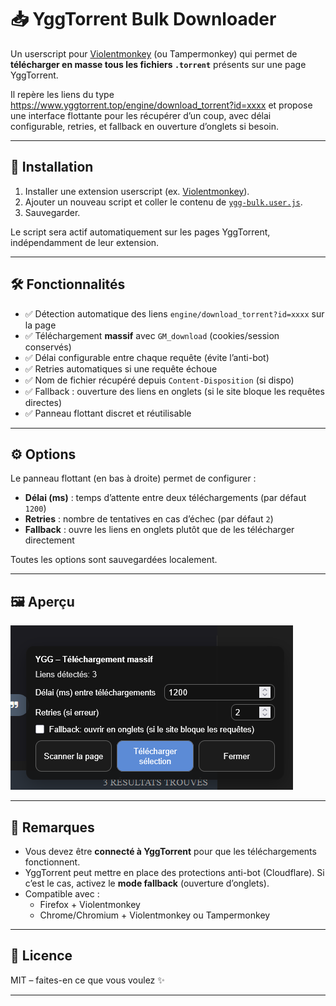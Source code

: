 # 📥 YggTorrent Bulk Downloader

Un userscript pour [Violentmonkey](https://violentmonkey.github.io/) (ou Tampermonkey) qui permet de **télécharger en masse tous les fichiers `.torrent`** présents sur une page YggTorrent.  

Il repère les liens du type https://www.yggtorrent.top/engine/download_torrent?id=xxxx et propose une interface flottante pour les récupérer d’un coup, avec délai configurable, retries, et fallback en ouverture d’onglets si besoin.

---

## 🚀 Installation

1. Installer une extension userscript (ex. [Violentmonkey](https://violentmonkey.github.io/get-it/)).  
2. Ajouter un nouveau script et coller le contenu de [`ygg-bulk.user.js`](./ygg-bulk.user.js).  
3. Sauvegarder.  

Le script sera actif automatiquement sur les pages YggTorrent, indépendamment de leur extension.  

---

## 🛠️ Fonctionnalités

- ✅ Détection automatique des liens `engine/download_torrent?id=xxxx` sur la page  
- ✅ Téléchargement **massif** avec `GM_download` (cookies/session conservés)  
- ✅ Délai configurable entre chaque requête (évite l’anti-bot)  
- ✅ Retries automatiques si une requête échoue  
- ✅ Nom de fichier récupéré depuis `Content-Disposition` (si dispo)  
- ✅ Fallback : ouverture des liens en onglets (si le site bloque les requêtes directes)  
- ✅ Panneau flottant discret et réutilisable  

---

## ⚙️ Options

Le panneau flottant (en bas à droite) permet de configurer :  
- **Délai (ms)** : temps d’attente entre deux téléchargements (par défaut `1200`)  
- **Retries** : nombre de tentatives en cas d’échec (par défaut `2`)  
- **Fallback** : ouvre les liens en onglets plutôt que de les télécharger directement  

Toutes les options sont sauvegardées localement.

---

## 🖼️ Aperçu

![Texte alternatif](https://raw.githubusercontent.com/Aerya/yggtorrent-bulk-downloader/refs/heads/main/YGG.png)

---

## 📌 Remarques

- Vous devez être **connecté à YggTorrent** pour que les téléchargements fonctionnent.  
- YggTorrent peut mettre en place des protections anti-bot (Cloudflare). Si c’est le cas, activez le **mode fallback** (ouverture d’onglets).  
- Compatible avec :  
  - Firefox + Violentmonkey  
  - Chrome/Chromium + Violentmonkey ou Tampermonkey  

---

## 📄 Licence

MIT – faites-en ce que vous voulez ✨  

---



